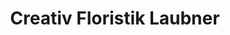 ---
title: "Creativ Floristik Laubner"
url: /dresden/creativ-floristik-laubner-loschwitzer-strasse/
shop: Blumen
---